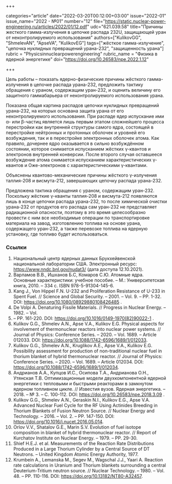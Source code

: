 +++

categories="article"
date="2022-03-20T00:12:00+03:00"
issue="2022-01"
issue_name="2022 - №01"
number="12"
file="https://static.nuclear-power-engineering.ru/articles/2022/01/12.pdf"
udc="621.039.58"
title="Причины жесткого гамма-излучения в цепочке распада 232U, защищающей уран от неконтролируемого использования"
authors=["KulikovGG", "ShmelevAN", "ApseVA", "KulikovEG"]
tags=["жёсткое гамма-излучение", "цепочка нуклидных превращений урана-232", "защищенность урана"]
rubric = "Physicsinnuclearpowerengineering"
rubric_name = "Физика в ядерной энергетике"
doi="https://doi.org/10.26583/npe.2022.1.12"

+++

Цель работы – показать ядерно-физические причины жёсткого гамма-излучения в цепочке распада урана-232, предложить тактику обращения с
ураном, содержащим уран-232, и оценить величину его защитного гаммабарьера от неконтролируемого использования урана.

Показана общая картина распадов цепочки нуклидных превращений урана-232, на которых основана защита урана от его неконтролируемого использования. При распаде ядер испускание ими α- или β-частиц является лишь первым этапом сложнейшего процесса перестройки как внутренней структуры самого ядра, состоящей в перестройке нейтронных и протонных оболочек и уровней его возбуждения, так и в перестройке электронных оболочек атома. Как правило, дочернее ядро оказывается в сильно возбуждённом состоянии, которое снимается испусканием жёстких γ-квантов и электронов внутренней конверсии. После второго случая оставшееся возбуждение атома снимается испусканием характеристических γ-квантов и Оже-электронов с характеристическими γ-квантами.

Объяснены квантово-механические причины жёсткого γ-излучения таллия-208 и висмута-212, завершающих цепочку распада урана-232.

Предложена тактика обращения с ураном, содержащим уран-232. Поскольку жёсткие γ-кванты таллия-208 и висмута-212 появляются лишь в конце цепочки распада урана-232, то после химической очистки урана-232 от продуктов его распада сам уран-232 не представляет радиационной опасности, поэтому в это время целесообразно провести с ним все необходимые операции по транспортировке материала на завод, изготовлению топлива на основе урана, содержащего уран-232, а также перевозке топлива на ядерную установку, где топливо будет использоваться.

### Ссылки

1. Национальный центр ядерных данных Брукхейвенской национальной лаборатории США. Электронный ресурс: https://www.nndc.bnl.gov/nudat3/ (дата доступа 12.10.2021).
2. Варламов В.В., Ишханов Б.С, Комаров С.Ю. Атомные ядра. Основные характеристики: учебное пособие. – М.: Университетская книга, 2010. – 334 c. ISBN 978-5-91304-145-6.
3. Kang J., Von Hippel F.N. U-232 and Proliferation Resistance of U-233 in Spent Fuel. // Science and Global Security. – 2001. – Vol. 9. – PP. 1-32. DOI: https://doi.org/10.1080/08929880108426485 .
4. De Volpi A. Denaturing Fissile Materials. // Progress in Nuclear Energy. – 1982. – Vol.
10. – PP. 161-220. DOI: https://doi.org/10.1016/0149-1970(82)90022-1 .
5. Kulikov G.G., Shmelev A.N., Apse V.A., Kulikov E.G. Physical aspects for involvement of thermonuclear reactors into nuclear power systems. // Journal of Physics: Conference Series. – 2020. – Vol. 1689. – Article 012033. DOI: https://doi.org/10.1088/1742-6596/1689/1/012033.
6. Kulikov G.G., Shmelev A.N., Kruglikov A.E., Apse V.A., Kulikov E.G. Possibility assessment for production of non-traditional nuclear fuel in thorium blanket of hybrid thermonuclear reactor. // Journal of Physics: Conference Series. – 2020. – Vol. 1689. – Article 012034. DOI: https://doi.org/10.1088/1742-6596/1689/1/012034.
7. Андрианов А.А., Купцов И.С., Осипова Т.А., Андрианова О.Н., Утянская Т.В. Оптимизационные модели двухкомпонентной ядерной энергетики с тепловыми и быстрыми реакторами в замкнутом ядерном топливном цикле. // Известия вузов. Ядерная энергетика. – 2018. – № 3. – С. 100-112. DOI: https://doi.org/10.26583/npe.2018.3.09 .
8. Kulikov G.G., Shmelev A.N., Geraskin N.I., Kulikov E.G., Apse V.A. Advanced Nuclear Fuel Cycle for the RF Using Actinides Breeding in Thorium Blankets of Fusion Neutron Source. // Nuclear Energy and Technology. – 2016. – Vol. 2. – PP. 147-150. DOI: https://doi.org/10.1016/j.nucet.2016.05.014.
9. Orlov V.V., Shatalov G.E., Marin S.V. Evolution of fuel isotope composition in blanket of hybrid thermonuclear reactor. // Report of Kurchatov Institute on Nuclear Energy. – 1979. – PP. 29-30.
10. Shief H.E.J. et al. Measurements of the Reaction Rate Distributions Produced in a Large Thorium Cylinder by a Central Source of DT Neutrons. – United Kingdom Atomic Energy Authority, 1977.
11. Krumbein A., Lemanska M., Segev M., Wagschal J.J., Yaari A. Reaction rate calculations in Uranium and Thorium blankets surrounding a central Deuterium-Tritium neutron source. // Nuclear Technology. – 1980. – Vol. 48. – PP. 110-116. DOI: https://doi.org/10.13182/NT80-A32457.